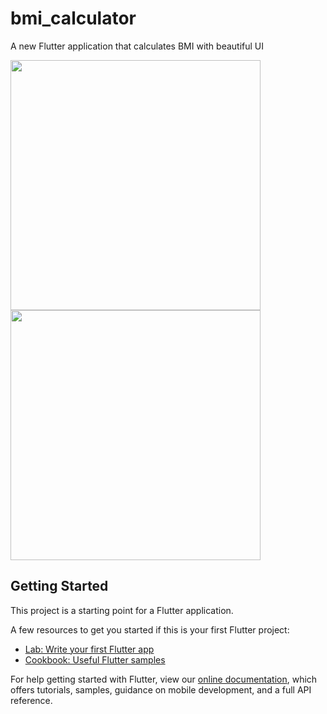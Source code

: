 # bmi_calculator

A new Flutter application that calculates BMI with beautiful UI
<p float="left">
<img src="https://user-images.githubusercontent.com/55432552/112718870-08088b80-8eb3-11eb-95dd-7686feae00e9.png" width="400" />
<img src="https://user-images.githubusercontent.com/55432552/112718906-30908580-8eb3-11eb-8741-4327a231cb1e.png" width="400" />
</p>


## Getting Started

This project is a starting point for a Flutter application.

A few resources to get you started if this is your first Flutter project:

- [Lab: Write your first Flutter app](https://flutter.dev/docs/get-started/codelab)
- [Cookbook: Useful Flutter samples](https://flutter.dev/docs/cookbook)

For help getting started with Flutter, view our
[online documentation](https://flutter.dev/docs), which offers tutorials,
samples, guidance on mobile development, and a full API reference.
